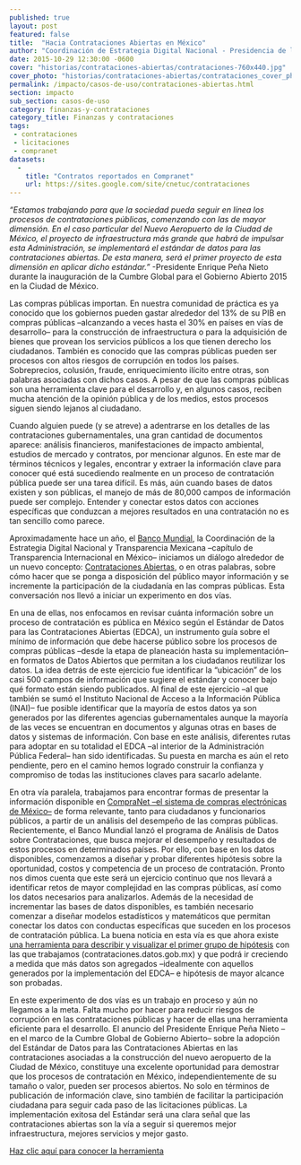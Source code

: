 ```yaml
---
published: true
layout: post
featured: false
title:  "Hacia Contrataciones Abiertas en México"
author: "Coordinación de Estrategia Digital Nacional - Presidencia de la República de México, Transparencia Mexicana (@IntegridadMx) - Capítulo de Transparencia Internacional en México & Banco Mundial - Práctica Global de Gobernabilidad"
date: 2015-10-29 12:30:00 -0600
cover: "historias/contrataciones-abiertas/contrataciones-760x440.jpg"
cover_photo: "historias/contrataciones-abiertas/contrataciones_cover_photo.png"
permalink: /impacto/casos-de-uso/contrataciones-abiertas.html
section: impacto
sub_section: casos-de-uso
category: finanzas-y-contrataciones
category_title: Finanzas y contrataciones
tags:
 - contrataciones
 - licitaciones
 - compranet
datasets:
  -
    title: "Contratos reportados en Compranet"
    url: https://sites.google.com/site/cnetuc/contrataciones
---
```


*“Estamos trabajando para que la sociedad pueda seguir en línea los procesos de contrataciones públicas, comenzando con las de mayor dimensión. En el caso particular del Nuevo Aeropuerto de la Ciudad de México, el proyecto de infraestructura más grande que habrá de impulsar esta Administración, se implementará el estándar de datos para las contrataciones abiertas. De esta manera, será el primer proyecto de esta dimensión en aplicar dicho estándar.”*
-Presidente Enrique Peña Nieto durante la inauguración de la Cumbre Global para el Gobierno Abierto 2015 en la Ciudad de México.

Las compras públicas importan. En nuestra comunidad de práctica es ya conocido que los gobiernos pueden gastar alrededor del 13% de su PIB en compras públicas –alcanzando a veces hasta el 30% en países en vías de desarrollo– para la construcción de infraestructura o para la adquisición de bienes que provean los servicios públicos a los que tienen derecho los ciudadanos. También es conocido que las compras públicas pueden ser procesos con altos riesgos de corrupción en todos los países. Sobreprecios, colusión, fraude, enriquecimiento ilícito entre otras, son palabras asociadas con dichos casos. A pesar de que las compras públicas son una herramienta clave para el desarrollo y, en algunos casos, reciben mucha atención de la opinión pública y de los medios, estos procesos siguen siendo lejanos al ciudadano.  

Cuando alguien puede (y se atreve) a adentrarse en los detalles de las contrataciones gubernamentales, una gran cantidad de documentos aparece: análisis financieros, manifestaciones de impacto ambiental, estudios de mercado y contratos, por mencionar algunos. En este mar de términos técnicos y legales, encontrar y extraer la información clave para conocer qué está sucediendo realmente en un proceso de contratación pública puede ser una tarea difícil. Es más, aún cuando bases de datos existen y son públicas, el manejo de más de 80,000 campos de información puede ser complejo. Entender y conectar estos datos con acciones específicas que conduzcan a mejores resultados en una contratación no es tan sencillo como parece.

Aproximadamente hace un año, el [Banco Mundial](http://www.bancomundial.org), la Coordinación de la Estrategia Digital Nacional y Transparencia Mexicana –capítulo de Transparencia Internacional en México– iniciamos un diálogo alrededor de un nuevo concepto: [Contrataciones Abiertas](http://contrataciones.datos.gob.mx), o en otras palabras, sobre cómo hacer que se ponga a disposición del público mayor información y se incremente la participación de la ciudadanía en las compras públicas. Esta conversación nos llevó a iniciar un experimento en dos vías.

En una de ellas, nos enfocamos en revisar cuánta información sobre un proceso de contratación es pública en México según el Estándar de Datos para las Contrataciones Abiertas (EDCA), un instrumento guía sobre el mínimo de información que debe hacerse público sobre los procesos de compras públicas –desde la etapa de planeación hasta su implementación– en formatos de Datos Abiertos que permitan a los ciudadanos reutilizar los datos. La idea detrás de este ejercicio fue identificar la “ubicación” de los casi 500 campos de información que sugiere el estándar y conocer bajo qué formato están siendo publicados. Al final de este ejercicio –al que también se sumó el Instituto Nacional de Acceso a la Información Pública (INAI)– fue posible identificar que la mayoría de estos datos ya son generados por las diferentes agencias gubernamentales aunque la mayoría de las veces se encuentran en documentos y algunas otras en bases de datos y sistemas de información. Con base en este análisis, diferentes rutas para adoptar en su totalidad el EDCA –al interior de la Administración Pública Federal– han sido identificadas. Su puesta en marcha es aún el reto pendiente, pero en el camino hemos logrado construir la confianza y compromiso de todas las instituciones claves para sacarlo adelante.

En otra vía paralela, trabajamos para encontrar formas de presentar la información disponible en [CompraNet –el sistema de compras electrónicas de México–](https://compranet.funcionpublica.gob.mx) de forma relevante, tanto para ciudadanos y funcionarios públicos, a partir de un análisis del desempeño de las compras públicas. Recientemente, el Banco Mundial lanzó el programa de Análisis de Datos sobre Contrataciones, que busca mejorar el desempeño y resultados de estos procesos en determinados países. Por ello, con base en los datos disponibles, comenzamos a diseñar y probar diferentes hipótesis sobre la oportunidad, costos y competencia de un proceso de contratación. Pronto nos dimos cuenta que este será un ejercicio continuo que nos llevará a identificar retos de mayor complejidad en las compras públicas, así como los datos necesarios para analizarlos. Además de la necesidad de incrementar las bases de datos disponibles, es también necesario comenzar a diseñar modelos estadísticos y matemáticos que permitan conectar los datos con conductas específicas que suceden en los procesos de contratación pública. La buena noticia en esta vía es que ahora existe [una herramienta para describir y visualizar el primer grupo de hipótesis](http://contrataciones.datos.gob.mx) con las que trabajamos (contrataciones.datos.gob.mx) y que podrá ir creciendo a medida que más datos son agregados –idealmente con aquellos generados por la implementación del EDCA– e hipótesis de mayor alcance son probadas.

En este experimento de dos vías es un trabajo en proceso y aún no llegamos a la meta. Falta mucho por hacer para reducir riesgos de corrupción en las contrataciones públicas y hacer de ellas una herramienta eficiente para el desarrollo. El anuncio del Presidente Enrique Peña Nieto –en el marco de la Cumbre Global de Gobierno Abierto– sobre la adopción del Estándar de Datos para las Contrataciones Abiertas en las contrataciones asociadas a la construcción del nuevo aeropuerto de la Ciudad de México, constituye una excelente oportunidad para demostrar que los procesos de contratación en México, independientemente de su tamaño o valor, pueden ser procesos abiertos. No solo en términos de publicación de información clave, sino también de facilitar la participación ciudadana para seguir cada paso de las licitaciones públicas. La implementación exitosa del Estándar será una clara señal que las contrataciones abiertas son la vía a seguir si queremos mejor infraestructura, mejores servicios y mejor gasto.

[Haz clic aquí para conocer la herramienta](http://contrataciones.datos.gob.mx)
